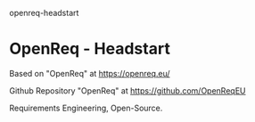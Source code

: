 openreq-headstart
# OpenReq - Headstart

Based on "OpenReq" at https://openreq.eu/

Github Repository "OpenReq" at https://github.com/OpenReqEU

Requirements Engineering, Open-Source.
